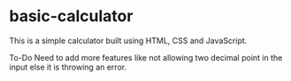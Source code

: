 # basic-calculator

This is a simple calculator built using HTML, CSS and JavaScript.

To-Do
Need to add more features like not allowing two decimal point in the input else it is throwing an error.
